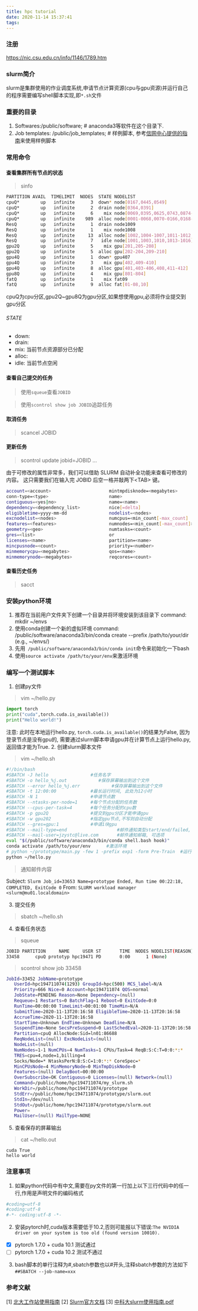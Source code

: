 ```yaml
---
title: hpc tutorial
date: 2020-11-14 15:37:41
tags:
---
```

### 注册
https://nic.csu.edu.cn/info/1146/1789.htm

### slurm简介
slurm是集群使用的作业调度系统,申请节点计算资源(cpu与gpu资源)并运行自己的程序需要编写shell脚本实现,即```*.sh```文件
### 重要的目录
1. Softwares:/public/software; # anaconda3等软件在这个目录下.
2. Job templates: /public/job_templates; # 样例脚本, 参考[信网中心提供的指南](https://nic.csu.edu.cn/info/1146/1790.htm)来使用样例脚本
### 常用命令
#### 查看集群所有节点的状态
>sinfo
```Bash
PARTITION AVAIL  TIMELIMIT  NODES  STATE NODELIST 
cpuQ*        up   infinite      3  down* node[0167,0445,0549] 
cpuQ*        up   infinite      2  drain node[0364,0391] 
cpuQ*        up   infinite      6    mix node[0069,0395,0625,0743,0874-0875] 
cpuQ*        up   infinite    989  alloc node[0001-0068,0070-0166,0168-0363,0365-0390,0392-0394,0396-0444,0446-0548,0550-0624,0626-0742,0744-0873,0876-1000] 
ResQ         up   infinite      1  drain node1009 
ResQ         up   infinite      1    mix node1008 
ResQ         up   infinite     13  alloc node[1002,1004-1007,1011-1012,1017-1022] 
ResQ         up   infinite      7   idle node[1001,1003,1010,1013-1016] 
gpu2Q        up   infinite      5    mix gpu[201,205-208] 
gpu2Q        up   infinite      5  alloc gpu[202-204,209-210] 
gpu4Q        up   infinite      1  down* gpu407 
gpu4Q        up   infinite      3    mix gpu[402,409-410] 
gpu4Q        up   infinite      8  alloc gpu[401,403-406,408,411-412] 
gpu8Q        up   infinite      4    mix gpu[801-804] 
fatQ         up   infinite      1    mix fat09 
fatQ         up   infinite      9  alloc fat[01-08,10]
```
cpuQ为cpu分区,gpu2Q~gpu8Q为gpu分区,如果想使用gpu,必须将作业提交到gpu分区
###### STATE
+ down:
+ drain: 
+ mix: 当前节点资源部分已分配
+ alloc: 
+ idle: 当前节点空闲
#### 查看自己提交的任务
>使用```squeue```查看```JOBID```

>使用```scontrol show job JOBID```追踪任务
#### 取消任务
>scancel JOBID
#### 更新任务
> scontrol update jobid=JOBID ...

由于可修改的属性非常多，我们可以借助 SLURM 自动补全功能来查看可修改的内容。 这只需要我们在输入完 JOBID 后空一格并敲两下\<TAB> 键。
```bash
account=<account>                      mintmpdisknode=<megabytes>             reqnodelist=<nodes>
conn-type=<type>                       name>                                  reqsockets=<count>
contiguous=<yes|no>                    name=<name>                            reqthreads=<count>
dependency=<dependency_list>           nice[=delta]                           requeue=<0|1>
eligibletime=yyyy-mm-dd                nodelist=<nodes>                       reservationname=<name>
excnodelist=<nodes>                    numcpus=<min_count[-max_count]         rotate=<yes|no>
features=<features>                    numnodes=<min_count[-max_count]>       shared=<yes|no>
geometry=<geo>                         numtasks=<count>                       starttime=yyyy-mm-dd
gres=<list>                            or                                     switches=<count>[@<max-time-to-wait>]
licenses=<name>                        partition=<name>                       timelimit=[d-]h:m:s
mincpusnode=<count>                    priority=<number>                      userid=<UID
minmemorycpu=<megabytes>               qos=<name>                             wckey=<key>
minmemorynode=<megabytes>              reqcores=<count>
```
#### 查看历史任务
>sacct
### 安装python环境
1. 推荐在当前用户文件夹下创建一个目录并将环境安装到该目录下 command: mkdir ~/envs
2. 使用conda创建一个新的虚拟环境 command: /public/software/anaconda3/bin/conda create --prefix /path/to/your/dir (e.g., ~/envs/)
3. 先用``` /public/software/anaconda3/bin/conda init```命令来初始化一下bash
4. 使用```source activate /path/to/your/env```来激活环境
### 编写一个测试脚本
1. 创建py文件 
>vim ~/hello.py
   ```python
   import torch
   print("cuda",torch.cuda.is_available())
   print("Hello world!")
   ```
注意: 此时在本地运行hello.py, ```torch.cuda.is_available()```的结果为False, 因为登录节点是没有gpu的, 需要通过slurm脚本申请gpu并在计算节点上运行hello.py, 返回值才能为True.
2. 创建slurm脚本文件 
>vim ~/hello.sh
```Bash
#!/bin/bash
#SBATCH -J hello                #任务名字
#SBATCH -o hello_%j.out            #保存屏幕输出到这个文件
#SBATCH --error hello_%j.err            #保存屏幕输出到这个文件
#SBATCH -t 12:00:00             #最长运行时间, 此处为12小时
#SBATCH -N 1                    #申请节点数
#SBATCH --ntasks-per-node=1     #每个节点分配的任务数
#SBATCH --cpus-per-task=4       #每个任务分配的cpu数
#SBATCH -p gpu2Q                #提交到gpu分区才能申请gpu
#SBATCH -w gpu202               #指定gpu节点,不写则自动分配
#SBATCH --gres=gpu:1            #申请1块gpu
#SBATCH --mail-type=end                   #邮件通知类型start/end/failed, end表示作业结束时邮件通知, 可选项
#SBATCH --mail-user=jzystc@live.com       #邮件通知邮箱, 可选项
eval "$(/public/software/anaconda3/bin/conda shell.bash hook)"
conda activate /path/to/your/env      #激活环境 
# python ~/prototype/main.py -few 1 -prefix exp1 -form Pre-Train  #运行代码
python ~/hello.py
```
>通知邮件内容

Subject: ```Slurm Job_id=33653 Name=prototype Ended, Run time 00:22:18, COMPLETED, ExitCode 0```
From: ```SLURM workload manager <slurm@mu01.localdomain>```

3. 提交任务
> sbatch ~/hello.sh

4. 查看任务状态
>squeue
```bash
JOBID PARTITION     NAME     USER ST       TIME  NODES NODELIST(REASON) 
33458      cpuQ prototyp hpc19471 PD       0:00      1 (None) 
```
>scontrol show job 33458
```Bash
JobId=33452 JobName=prototype
   UserId=hpc194711074(1293) GroupId=hpc(500) MCS_label=N/A
   Priority=666 Nice=0 Account=hpc194711074 QOS=normal
   JobState=PENDING Reason=None Dependency=(null)
   Requeue=1 Restarts=0 BatchFlag=1 Reboot=0 ExitCode=0:0
   RunTime=00:00:00 TimeLimit=00:01:00 TimeMin=N/A
   SubmitTime=2020-11-13T20:16:58 EligibleTime=2020-11-13T20:16:58
   AccrueTime=2020-11-13T20:16:58
   StartTime=Unknown EndTime=Unknown Deadline=N/A
   SuspendTime=None SecsPreSuspend=0 LastSchedEval=2020-11-13T20:16:58
   Partition=cpuQ AllocNode:Sid=ln01:86688
   ReqNodeList=(null) ExcNodeList=(null)
   NodeList=(null)
   NumNodes=1-1 NumCPUs=4 NumTasks=1 CPUs/Task=4 ReqB:S:C:T=0:0:*:*
   TRES=cpu=4,node=1,billing=4
   Socks/Node=* NtasksPerN:B:S:C=1:0:*:* CoreSpec=*
   MinCPUsNode=4 MinMemoryNode=0 MinTmpDiskNode=0
   Features=(null) DelayBoot=00:00:00
   OverSubscribe=OK Contiguous=0 Licenses=(null) Network=(null)
   Command=/public/home/hpc194711074/my_slurm.sh
   WorkDir=/public/home/hpc194711074/prototype
   StdErr=/public/home/hpc194711074/prototype/slurm.out
   StdIn=/dev/null
   StdOut=/public/home/hpc194711074/prototype/slurm.out
   Power=
   MailUser=(null) MailType=NONE
```
5. 查看保存的屏幕输出
> cat ~/hello.out
```
cuda True
hello world
```

### 注意事项
1. 如果python代码中有中文,需要在py文件的第一行加上以下三行代码中的任一行,作用是声明文件的编码格式
```python
#coding=utf-8
#coding:utf-8
#-*- coding:utf-8 -*-
```
2. 安装pytorch时,cuda版本需要低于10.2,否则可能报以下错误:```The NVIDIA driver on your system is too old (found version 10010).```
- [x] pytorch 1.7.0 + cuda 10.1 测试通过
- [ ] pytorch 1.7.0 + cuda 10.2 测试不通过
3. bash脚本的单行注释为#,sbatch参数也以#开头,注释sbatch参数的方法如下
   ```##SBATCH --job-name=xxx```
### 参考文献
[1] [北大工作站使用指南](http://bicmr.pku.edu.cn/~wenzw/pages/)
[2] [Slurm官方文档](https://slurm.schedmd.com/documentation.html)
[3] [中科大slurm使用指南.pdf](http://hmli.ustc.edu.cn/doc/userguide/slurm-userguide.pdf)
